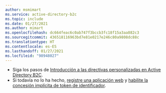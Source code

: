 ```yaml
---
author: msmimart
ms.service: active-directory-b2c
ms.topic: include
ms.date: 01/27/2021
ms.author: mimart
ms.openlocfilehash: dc664feac6c0ab747f3bccb3fc18f15a3aa882c3
ms.sourcegitcommit: 436518116963bd7e81e0217e246c80a9808dc88c
ms.translationtype: HT
ms.contentlocale: es-ES
ms.lasthandoff: 01/27/2021
ms.locfileid: "98948027"
---
```

* Siga los pasos de [Introducción a las directivas personalizadas en Active Directory B2C](../articles/active-directory-b2c/custom-policy-get-started.md).
* Si todavía no lo ha hecho, [registre una aplicación web](../articles/active-directory-b2c/tutorial-register-applications.md) y [habilite la concesión implícita de token de identificador](../articles/active-directory-b2c/tutorial-register-applications.md#enable-id-token-implicit-grant).


